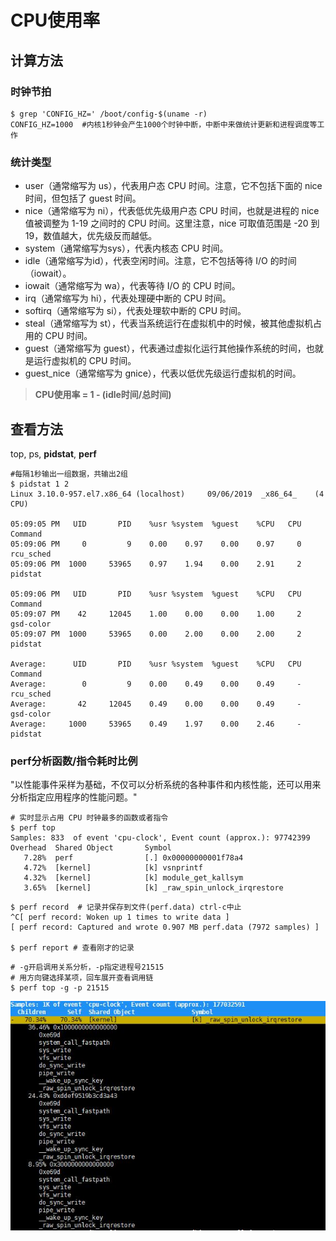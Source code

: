 # CPU使用率

## 计算方法
### 时钟节拍

```
$ grep 'CONFIG_HZ=' /boot/config-$(uname -r)
CONFIG_HZ=1000  #内核1秒钟会产生1000个时钟中断，中断中来做统计更新和进程调度等工作
```

### 统计类型
- user（通常缩写为 us），代表用户态 CPU 时间。注意，它不包括下面的 nice 时间，但包括了 guest 时间。
- nice（通常缩写为 ni），代表低优先级用户态 CPU 时间，也就是进程的 nice 值被调整为 1-19 之间时的 CPU 时间。这里注意，nice 可取值范围是 -20 到 19，数值越大，优先级反而越低。
- system（通常缩写为sys），代表内核态 CPU 时间。
- idle（通常缩写为id），代表空闲时间。注意，它不包括等待 I/O 的时间（iowait）。
- iowait（通常缩写为 wa），代表等待 I/O 的 CPU 时间。
- irq（通常缩写为 hi），代表处理硬中断的 CPU 时间。
- softirq（通常缩写为 si），代表处理软中断的 CPU 时间。
- steal（通常缩写为 st），代表当系统运行在虚拟机中的时候，被其他虚拟机占用的 CPU 时间。
- guest（通常缩写为 guest），代表通过虚拟化运行其他操作系统的时间，也就是运行虚拟机的 CPU 时间。
- guest_nice（通常缩写为 gnice），代表以低优先级运行虚拟机的时间。

> **CPU使用率 = 1 - (idle时间/总时间)**

## 查看方法

top, ps, **pidstat**, **perf**

```
#每隔1秒输出一组数据，共输出2组
$ pidstat 1 2
Linux 3.10.0-957.el7.x86_64 (localhost) 	09/06/2019 	_x86_64_	(4 CPU)

05:09:05 PM   UID       PID    %usr %system  %guest    %CPU   CPU  Command
05:09:06 PM     0         9    0.00    0.97    0.00    0.97     0  rcu_sched
05:09:06 PM  1000     53965    0.97    1.94    0.00    2.91     2  pidstat

05:09:06 PM   UID       PID    %usr %system  %guest    %CPU   CPU  Command
05:09:07 PM    42     12045    1.00    0.00    0.00    1.00     2  gsd-color
05:09:07 PM  1000     53965    0.00    2.00    0.00    2.00     2  pidstat

Average:      UID       PID    %usr %system  %guest    %CPU   CPU  Command
Average:        0         9    0.00    0.49    0.00    0.49     -  rcu_sched
Average:       42     12045    0.49    0.00    0.00    0.49     -  gsd-color
Average:     1000     53965    0.49    1.97    0.00    2.46     -  pidstat
```

### perf分析函数/指令耗时比例

"以性能事件采样为基础，不仅可以分析系统的各种事件和内核性能，还可以用来分析指定应用程序的性能问题。"

```
# 实时显示占用 CPU 时钟最多的函数或者指令
$ perf top
Samples: 833  of event 'cpu-clock', Event count (approx.): 97742399
Overhead  Shared Object       Symbol
   7.28%  perf                [.] 0x00000000001f78a4
   4.72%  [kernel]            [k] vsnprintf
   4.32%  [kernel]            [k] module_get_kallsym
   3.65%  [kernel]            [k] _raw_spin_unlock_irqrestore
```

```
$ perf record  # 记录并保存到文件(perf.data) ctrl-c中止
^C[ perf record: Woken up 1 times to write data ]
[ perf record: Captured and wrote 0.907 MB perf.data (7972 samples) ]

$ perf report # 查看刚才的记录
```

```
# -g开启调用关系分析，-p指定进程号21515
# 用方向键选择某项，回车展开查看调用链
$ perf top -g -p 21515
```

![image](https://raw.githubusercontent.com/ingangi/blog/master/img/perf_top.jpg)